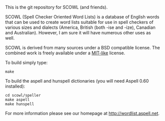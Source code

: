 This is the git repository for SCOWL (and friends).

SCOWL (Spell Checker Oriented Word Lists) is a database of English
words that can be used to create word lists suitable for use in spell
checkers of various sizes and dialects (America, British (both -ise
and -ize), Canadian and Australian). However, I am sure it will have
numerous other uses as well.

SCOWL is derived from many sources under a BSD compatible license.
The combined work is freely available under a [MIT-like](https://raw.githubusercontent.com/kevina/wordlist/master/scowl/Copyright) license.

To build simply type:

    make

To build the aspell and hunspell dictionaries (you will need Aspell
0.60 installed):

    cd scowl/speller
    make aspell
    make hunspell

For more information please see our homepage at <http://wordlist.aspell.net>.
